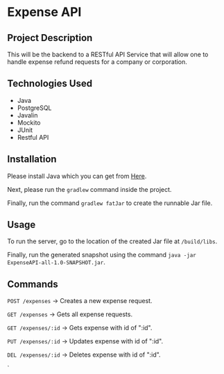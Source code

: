 ﻿# Expense API
 
 ## Project Description
 
 This will be the backend to a RESTful API Service that will allow one to handle expense refund requests for a company or corporation.
 
 ## Technologies Used
 - Java
 - PostgreSQL
 - Javalin
 - Mockito
 - JUnit
 - Restful API
 
 ## Installation
 
 Please install Java which you can get from [Here](https://www.oracle.com/java/technologies/javase-jdk15-downloads.html).
 
 Next, please run the `gradlew` command inside the project. 
 
 Finally, run the command `gradlew fatJar` to create the runnable Jar file.
 
 ## Usage
 
 To run the server, go to the location of the created Jar file at `/build/libs`.
 
 Finally, run the generated snapshot using the command `java -jar ExpenseAPI-all-1.0-SNAPSHOT.jar`.
 
 ## Commands
 
 `POST /expenses` -> Creates a new expense request.
 
 `GET /expenses` -> Gets all expense requests.
 
 `GET /expenses/:id` -> Gets expense with id of ":id".
 
 `PUT /expenses/:id` -> Updates expense with id of ":id".
 
 `DEL /expenses/:id` -> Deletes expense with id of ":id".
 
 `
 
